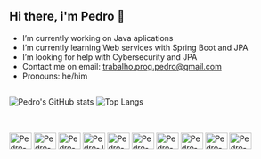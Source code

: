 ## Hi there, i'm Pedro 👋

- I’m currently working on Java aplications
- I’m currently learning Web services with Spring Boot and JPA
- I’m looking for help with Cybersecurity and JPA
- Contact me on email: trabalho.prog.pedro@gmail.com
- Pronouns: he/him

 ##
  
![Pedro's GitHub stats](https://github-readme-stats.vercel.app/api?username=ph-cm&show=reviews&theme=transparent)
![Top Langs](https://github-readme-stats.vercel.app/api/top-langs/?username=ph-cm&hide_progress=true&theme=transparent)

##

<div style='display: inline_block'><br>
  <img align= "center" alt="Pedro-C" height="30" width="40" src="https://cdn.jsdelivr.net/gh/devicons/devicon@latest/icons/c/c-original.svg" />
  <img align= "center" alt="Pedro-Git" height="30" width="40" src="https://cdn.jsdelivr.net/gh/devicons/devicon@latest/icons/git/git-original.svg"/>
  <img align= "center" alt="Pedro-G" height="30" width="40" src="https://cdn.jsdelivr.net/gh/devicons/devicon@latest/icons/github/github-original.svg" />
  <img align= "center" alt="Pedro-J" height="30" width="40" src="https://cdn.jsdelivr.net/gh/devicons/devicon@latest/icons/java/java-original.svg" />
  <img align= "center" alt="Pedro-sql" height="30" width="40" src="https://cdn.jsdelivr.net/gh/devicons/devicon@latest/icons/mysql/mysql-original.svg" />       
  <img align= "center" alt="Pedro-C" height="30" width="40" src="https://cdn.jsdelivr.net/gh/devicons/devicon@latest/icons/html5/html5-original.svg" />         
  <img align= "center" alt="Pedro-C" height="30" width="40" src="https://cdn.jsdelivr.net/gh/devicons/devicon@latest/icons/postgresql/postgresql-original.svg" />
  <img align= "center" alt="Pedro-C" height="30" width="40" src="https://cdn.jsdelivr.net/gh/devicons/devicon@latest/icons/python/python-original.svg" />        
  <img align= "center" alt="Pedro-C" height="30" width="40" src="https://cdn.jsdelivr.net/gh/devicons/devicon@latest/icons/spring/spring-original.svg" />
  <img align= "center" alt="Pedro-C" height="30" width="40" src="https://cdn.jsdelivr.net/gh/devicons/devicon@latest/icons/visualstudio/visualstudio-original.svg" />
        
</div>

##


          
            
